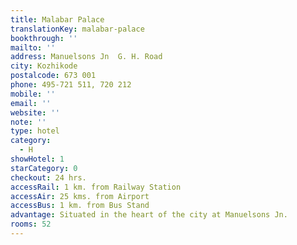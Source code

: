 ```yaml
---
title: Malabar Palace
translationKey: malabar-palace
bookthrough: ''
mailto: ''
address: Manuelsons Jn  G. H. Road
city: Kozhikode
postalcode: 673 001
phone: 495-721 511, 720 212
mobile: ''
email: ''
website: ''
note: ''
type: hotel
category:
  - H
showHotel: 1
starCategory: 0
checkout: 24 hrs.
accessRail: 1 km. from Railway Station
accessAir: 25 kms. from Airport
accessBus: 1 km. from Bus Stand
advantage: Situated in the heart of the city at Manuelsons Jn.
rooms: 52
---
```

